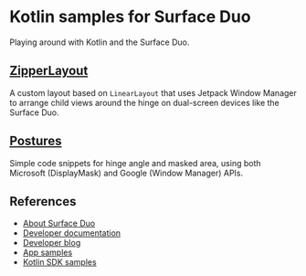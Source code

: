 # Kotlin samples for Surface Duo

Playing around with Kotlin and the Surface Duo.

## [ZipperLayout](https://github.com/conceptdev/kotlin-samples/blob/main/ZipperLayout/README.md)

A custom layout based on `LinearLayout` that uses Jetpack Window Manager to arrange child views around the hinge on dual-screen devices like the Surface Duo.

## [Postures](https://github.com/conceptdev/kotlin-samples/blob/main/Postures/README.md)

Simple code snippets for hinge angle and masked area, using both Microsoft (DisplayMask) and Google (Window Manager) APIs.

## References

- [About Surface Duo](https://www.microsoft.com/surface/devices/surface-duo)
- [Developer documentation](https://docs.microsoft.com/dual-screen)
- [Developer blog](https://devblogs.microsoft.com/surface-duo)
- [App samples](https://github.com/microsoft/surface-duo-app-samples)
- [Kotlin SDK samples](https://github.com/microsoft/surface-duo-sdk-samples-kotlin)